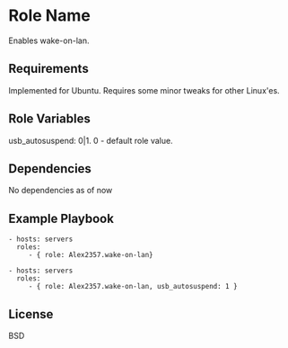 Role Name
=========

Enables wake-on-lan.

Requirements
------------

Implemented for Ubuntu. Requires some minor tweaks for other Linux'es.

Role Variables
--------------

usb_autosuspend: 0|1. 0 - default role value.

Dependencies
------------

No dependencies as of now

Example Playbook
----------------

    - hosts: servers
      roles:
         - { role: Alex2357.wake-on-lan}

    - hosts: servers
      roles:
         - { role: Alex2357.wake-on-lan, usb_autosuspend: 1 }

License
-------

BSD

